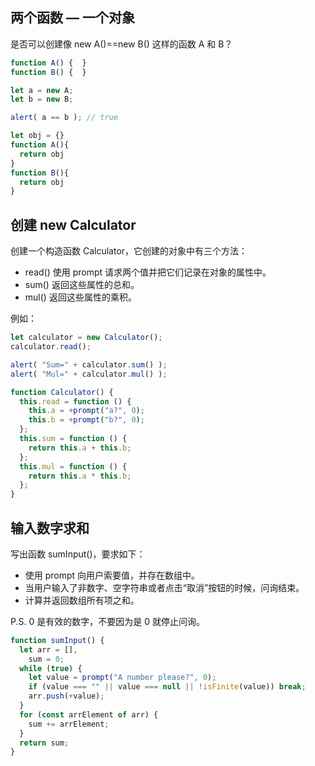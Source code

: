 ## 两个函数 — 一个对象

是否可以创建像 new A()==new B() 这样的函数 A 和 B？


```js
function A() {  }
function B() {  }

let a = new A;
let b = new B;

alert( a == b ); // true
```

```js
let obj = {}
function A(){
  return obj
}
function B(){
  return obj
}
```

## 创建 new Calculator

创建一个构造函数 Calculator，它创建的对象中有三个方法：

+ read() 使用 prompt 请求两个值并把它们记录在对象的属性中。
+ sum() 返回这些属性的总和。
+ mul() 返回这些属性的乘积。

例如：
```js
let calculator = new Calculator();
calculator.read();

alert( "Sum=" + calculator.sum() );
alert( "Mul=" + calculator.mul() );
```

```js
function Calculator() {
  this.read = function () {
    this.a = +prompt("a?", 0);
    this.b = +prompt("b?", 0);
  };
  this.sum = function () {
    return this.a + this.b;
  };
  this.mul = function () {
    return this.a * this.b;
  };
}
```

## 输入数字求和
写出函数 sumInput()，要求如下：

+ 使用 prompt 向用户索要值，并存在数组中。
+ 当用户输入了非数字、空字符串或者点击“取消”按钮的时候，问询结束。
+ 计算并返回数组所有项之和。

P.S. 0 是有效的数字，不要因为是 0 就停止问询。

```js
function sumInput() {
  let arr = [],
    sum = 0;
  while (true) {
    let value = prompt("A number please?", 0);
    if (value === "" || value === null || !isFinite(value)) break;
    arr.push(+value);
  }
  for (const arrElement of arr) {
    sum += arrElement;
  }
  return sum;
}
```
